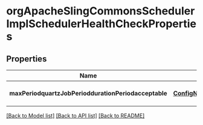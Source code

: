 # orgApacheSlingCommonsSchedulerImplSchedulerHealthCheckProperties

## Properties
Name | Type | Description | Notes
------------ | ------------- | ------------- | -------------
**maxPeriodquartzJobPerioddurationPeriodacceptable** | [**ConfigNodePropertyInteger**](ConfigNodePropertyInteger.md) |  | [optional] [default to null]

[[Back to Model list]](../README.md#documentation-for-models) [[Back to API list]](../README.md#documentation-for-api-endpoints) [[Back to README]](../README.md)


